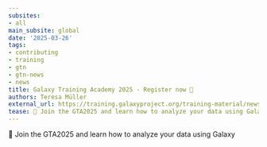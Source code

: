 ```yaml
---
subsites:
- all
main_subsite: global
date: '2025-03-26'
tags:
- contributing
- training
- gtn
- gtn-news
- news
title: Galaxy Training Academy 2025 - Register now 🎉
authors: Teresa Müller
external_url: https://training.galaxyproject.org/training-material/news/2025/03/26/gta-registration-open.html
tease: 🌠 Join the GTA2025 and learn how to analyze your data using Galaxy
---
```

🌠 Join the GTA2025 and learn how to analyze your data using Galaxy